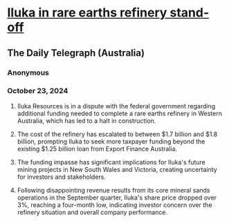 # [Iluka in rare earths refinery stand-off](https://advance.lexis.com/api/document?collection=news&id=urn:contentItem:6D7X-2Y41-JD3N-53F8-00000-00&context=1519360)
## The Daily Telegraph (Australia)
### Anonymous
### October 23, 2024

1. Iluka Resources is in a dispute with the federal government regarding additional funding needed to complete a rare earths refinery in Western Australia, which has led to a halt in construction.

2. The cost of the refinery has escalated to between $1.7 billion and $1.8 billion, prompting Iluka to seek more taxpayer funding beyond the existing $1.25 billion loan from Export Finance Australia.

3. The funding impasse has significant implications for Iluka's future mining projects in New South Wales and Victoria, creating uncertainty for investors and stakeholders.

4. Following disappointing revenue results from its core mineral sands operations in the September quarter, Iluka's share price dropped over 3%, reaching a four-month low, indicating investor concern over the refinery situation and overall company performance.